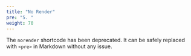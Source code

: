 ```yaml
---
title: "No Render"
pre: "5. "
weight: 70
---
```


The `norender` shortcode has been deprecated. It can be safely replaced with `<pre>` in Markdown without any issue. 